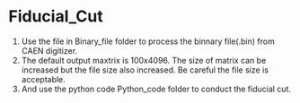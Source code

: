 # Fiducial_Cut
1. Use the file in Binary_file folder to process the binnary file(.bin) from CAEN digitizer.
2. The default output maxtrix is 100x4096. The size of matrix can be increased but the file size also increased. Be careful the file size is acceptable. 
3. And use the python code Python_code folder to conduct the fiducial cut.

